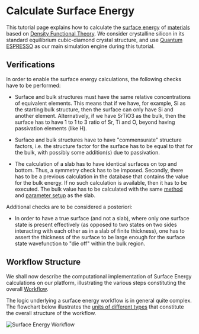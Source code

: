 # Calculate Surface Energy

This tutorial page explains how to calculate the [surface energy](../../../properties-directory/scalar/surface-energy.md) of [materials](../../../materials/overview.md) based on [Density Functional Theory](../../../models-directory/dft/overview.md). We consider crystalline silicon in its standard equilibrium cubic-diamond crystal structure, and use [Quantum ESPRESSO](../../../software-directory/modeling/quantum-espresso/overview.md) as our main simulation engine during this tutorial.

## Verifications

In order to enable the surface energy calculations, the following checks have to be performed:

- Surface and bulk structures must have the same relative concentrations of equivalent elements. This means that if we have, for example, Si as the starting bulk structure, then the surface can only have Si and another element. Alternatively, if we have SrTiO3 as the bulk, then the surface has to have 1 to 1 to 3 ratio of Sr, Ti and O, beyond having passivation elements (like H).

- Surface and bulk structures have to have "commensurate" structure factors, i.e. the structure factor for the surface has to be equal to that for the bulk, with possibly some addition(s) due to passivation.

- The calculation of a slab has to have identical surfaces on top and bottom. Thus, a symmetry check has to be imposed. Secondly, there has to be a previous calculation in the database that contains the value for the bulk energy. If no such calculation is available, then it has to be executed. The bulk value has to be calculated with the same [method](../../../methods/overview.md) and [parameter setup](../../../methods/parameters.md) as the slab.

Additional checks are to be considered a posteriori:

- In order to have a true surface (and not a slab), where only one surface state is present effectively (as opposed to two states on two sides interacting with each other as in a slab of finite thickness), one has to assert the thickness of the surface to be large enough for the surface state wavefunction to "die off" within the bulk region.

## Workflow Structure

We shall now describe the computational implementation of Surface Energy calculations on our platform, illustrating the various steps constituting the overall [Workflow](../../../workflows/overview.md).

The logic underlying a surface energy workflow is in general quite complex. The flowchart below illustrates the [units of different types](../../../workflows/components/units.md) that constitute the overall structure of the workflow.

![Surface Energy Workflow](../../../images/tutorials/surface-energy-workflow.png  "Surface Energy Workflow")

<!--
how we communicate with a database through it during the workflow execution, plus how we store the metadata about a surface inside the corresponding field of a material
-->



